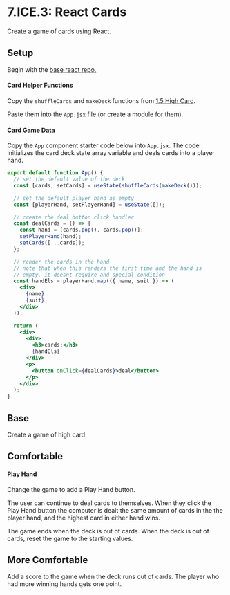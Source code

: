 # 7.ICE.3: React Cards

Create a game of cards using React.

## Setup

Begin with the [base react repo.](https://github.com/rocketacademy/react-express-base-bootcamp)

#### Card Helper Functions

Copy the `shuffleCards` and `makeDeck` functions from [1.5 High Card](../../1-frontend-basics/1.5-high-card-dom.md).

Paste them into the `App.jsx` file \(or create a module for them\).

#### Card Game Data

Copy the `App` component starter code below into `App.jsx`. The code initializes the card deck state array variable and deals cards into a player hand.

```jsx
export default function App() {
  // set the default value of the deck
  const [cards, setCards] = useState(shuffleCards(makeDeck()));

  // set the default player hand as empty
  const [playerHand, setPlayerHand] = useState([]);

  // create the deal button click handler
  const dealCards = () => {
    const hand = [cards.pop(), cards.pop()];
    setPlayerHand(hand);
    setCards([...cards]);
  };

  // render the cards in the hand
  // note that when this renders the first time and the hand is
  // empty, it doesnt require and special condition
  const handEls = playerHand.map(({ name, suit }) => (
    <div>
      {name}
      {suit}
    </div>
  ));

  return (
    <div>
      <div>
        <h3>cards:</h3>
        {handEls}
      </div>
      <p>
        <button onClick={dealCards}>deal</button>
      </p>
    </div>
  );
}
```

## Base

Create a game of high card.

## Comfortable

#### Play Hand

Change the game to add a Play Hand button.

The user can continue to deal cards to themselves. When they click the Play Hand button the computer is dealt the same amount of cards in the the player hand, and the highest card in either hand wins.

The game ends when the deck is out of cards. When the deck is out of cards, reset the game to the starting values.

## More Comfortable

Add a score to the game when the deck runs out of cards. The player who had more winning hands gets one point.
